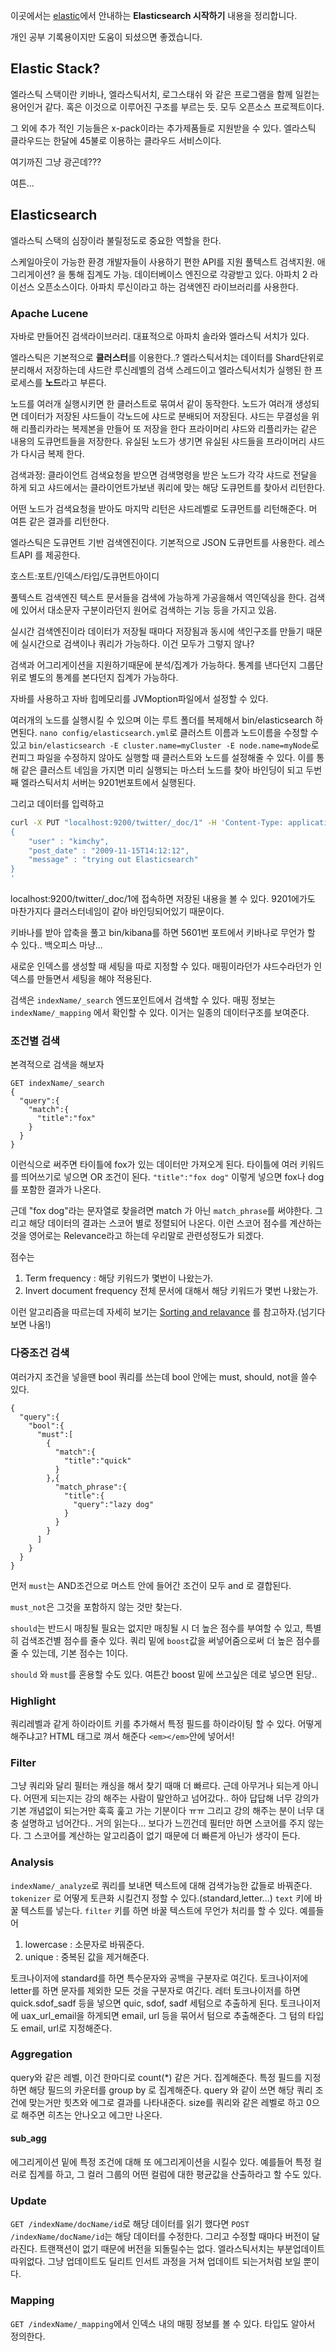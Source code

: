 이곳에서는 [elastic](https://www.elastic.co/kr)에서 안내하는 **Elasticsearch 시작하기** 내용을 정리합니다.

개인 공부 기록용이지만 도움이 되셨으면 좋겠습니다.

## Elastic Stack?
엘라스틱 스택이란 키바나, 엘라스틱서치, 로그스태쉬 와 같은 프로그램을 함께 일컫는 용어인거 같다. 혹은 이것으로 이루어진 구조를 부르는 듯. 모두 오픈소스 프로젝트이다.

그 외에 추가 적인 기능들은 x-pack이라는 추가제품들로 지원받을 수 있다.
엘라스틱 클라우드는 한달에 45불로 이용하는 클라우드 서비스이다.

여기까진 그냥 광곤데???

여튼...

## Elasticsearch

엘라스틱 스택의 심장이라 불릴정도로 중요한 역할을 한다.

스케일아웃이 가능한 환경 개발자들이 사용하기 편한 API를 지원
풀텍스트 검색지원. 애그리게이션? 을 통해 집계도 가능.
데이터베이스 엔진으로 각광받고 있다.
아파치 2 라이선스 오픈소스이다.
아파치 루신이라고 하는 검색엔진 라이브러리를 사용한다.

### Apache Lucene
자바로 만들어진 검색라이브러리. 대표적으로 아파치 솔라와 엘라스틱 서치가 있다.

엘라스틱은 기본적으로 **클러스터**를 이용한다..?
엘라스틱서치는 데이터를 Shard단위로 분리해서 저장하는데
샤드란 루신레벨의 검색 스레드이고 엘라스틱서치가 실행된 한 프로세스를 **노드**라고 부른다.

노드를 여러개 실행시키면 한 클러스트로 묶여서 같이 동작한다.
노드가 여러개 생성되면 데이터가 저장된 샤드들이 각노드에 샤드로 분배되어 저장된다.
샤드는 무결성을 위해 리플리카라는 복제본을 만들어 또 저장을 한다
프라이머리 샤드와 리플리카는 같은 내용의 도큐먼트들을 저장한다.
유실된 노드가 생기면 유실된 샤드들을 프라이머리 샤드가 다시금 복제 한다.

검색과정: 클라이언트 검색요청을 받으면
검색명령을 받은 노드가 각각 샤드로 전달을 하게 되고
샤드에서는 클라이언트가보낸 쿼리에 맞는 해당 도큐먼트를 찾아서 리턴한다.

어떤 노드가 검색요청을 받아도
마지막 리턴은 샤드레벨로 도큐먼트를 리턴해준다. 머 여튼 같은 결과를 리턴한다.

엘라스틱은 도큐먼트 기반 검색엔진이다. 기본적으로 JSON 도큐먼트를 사용한다.
레스트API 를 제공한다.

호스트:포트/인덱스/타입/도큐먼트아이디

풀텍스트 검색엔진
텍스트 문서들을 검색에 가능하게 가공을해서 역인덱싱을 한다.
검색에 있어서 대소문자 구분이라던지 원어로 검색하는 기능 등을 가지고 있음.

실시간 검색엔진이라 데이터가 저장될 때마다 저장됨과 동시에 색인구조를 만들기 때문에
실시간으로 검색이나 쿼리가 가능하다. 이건 모두가 그렇지 않나?

검색과 어그리게이션을 지원하기때문에 분석/집계가 가능하다.
통계를 낸다던지 그룹단위로 별도의 통계를 본다던지 집계가 가능하다.

자바를 사용하고 자바 힙메모리를 JVMoption파일에서 설정할 수 있다.

여러개의 노드를 실행시킬 수 있으며 이는 루트 폴더를 복제해서 bin/elasticsearch
하면된다.
`nano config/elasticsearch.yml`로 클러스트 이름과 노드이름을 수정할 수 있고
`bin/elasticsearch -E cluster.name=myCluster -E node.name=myNode`로 컨피그 파일을 수정하지 않아도 실행할 때 클러스트와 노드를 설정해줄 수 있다.
이를 통해 같은 클러스트 네임을 가지면 미리 실행되는 마스터 노드를 찾아 바인딩이 되고 두번째 엘라스틱서치 서버는 9201번포트에서 실행된다.

그리고 데이터를 입력하고

```bash
curl -X PUT "localhost:9200/twitter/_doc/1" -H 'Content-Type: application/json' -d'
{
    "user" : "kimchy",
    "post_date" : "2009-11-15T14:12:12",
    "message" : "trying out Elasticsearch"
}
'
```
localhost:9200/twitter/_doc/1에 접속하면 저장된 내용을 볼 수 있다.
9201에가도 마찬가지다 클러스터네임이 같아 바인딩되어있기 때문이다.

키바나를 받아 압축을 풀고 bin/kibana를 하면 5601번 포트에서
키바나로 무언가 할 수 있다.. 백오피스 마냥...

새로운 인덱스를 생성할 때
세팅을 따로 지정할 수 있다. 매핑이라던가 샤드수라던가
인덱스를 만들면서 세팅을 해야 적용된다.

검색은 `indexName/_search` 엔드포인트에서 검색할 수 있다.
매핑 정보는 `indexName/_mapping` 에서 확인할 수 있다. 이거는 일종의 데이터구조를 보여준다.

### 조건별 검색
본격적으로 검색을 해보자
```
GET indexName/_search
{
  "query":{
    "match":{
      "title":"fox"
    }
  }
}
```
이런식으로 써주면 타이틀에 fox가 있는 데이터만 가져오게 된다.
타이틀에 여러 키워드를 띄어쓰기로 넣으면 OR 조건이 된다.
`"title":"fox dog"` 이렇게 넣으면 fox나 dog를 포함한 결과가 나온다.

근데 "fox dog"라는 문자열로 찾을려면 match 가 아닌 `match_phrase`를 써야한다.
그리고 해당 데이터의 결과는 스코어 별로 정렬되어 나온다.
이런 스코어 점수를 계산하는 것을 영어로는 Relevance라고 하는데 우리말로 관련성정도가 되겠다.

점수는
1. Term frequency :
 해당 키워드가 몇번이 나왔는가.
2. Invert document frequency
 전체 문서에 대해서 해당 키워드가 몇번 나왔는가.

이런 알고리즘을 따르는데 자세히 보기는 
[Sorting and relavance](https://www.elastic.co/guide/en/elasticsearch/guide/master/sorting.html)
를 참고하자.(넘기다 보면 나옴!)

### 다중조건 검색
여러가지 조건을 넣을땐 bool 쿼리를 쓰는데 bool 안에는 must, should, not을 쓸수 있다.
```
{
  "query":{
    "bool":{
      "must":[
        {
          "match":{
            "title":"quick"
          }
        },{
          "match_phrase":{
            "title":{
              "query":"lazy dog"
            }
          }
        }
      ]
    }
  }
}
```

먼저 `must`는 AND조건으로 머스트 안에 들어간 조건이 모두 and 로 결합된다.

`must_not`은 그것을 포함하지 않는 것만 찾는다.

`should`는 반드시 매칭될 필요는 없지만 매칭될 시 더 높은 점수를 부여할 수 있고, 특별히 검색조건별 점수를 줄수 있다.
쿼리 밑에 `boost`값을 써넣어줌으로써 더 높은 점수를 줄 수 있는데, 기본 점수는 1이다.

`should` 와 `must`를 혼용할 수도 있다. 여튼간 boost 밑에 쓰고싶은 데로 넣으면 된당..

### Highlight
쿼리레벨과 같게 하이라이트 키를 추가해서 특정 필드를 하이라이팅 할 수 있다.
어떻게 해주냐고? HTML 태그로 껴서 해준다 `<em></em>`안에 넣어서!

### Filter
그냥 쿼리와 달리 필터는 캐싱을 해서 찾기 때매 더 빠르다. 근데 아무거나 되는게 아니다.
어떤게 되는지는 강의 해주는 사람이 말안하고 넘어갔다.. 하아 답답해 너무 강의가 기본 개념없이 되는거만 훅훅 훑고 가는 기분이다 ㅠㅠ
그리고 강의 해주는 분이 너무 대충 설명하고 넘어간다.. 거의 읽는다...
보다가 느낀건데 필터만 하면 스코어를 주지 않는다. 그 스코어를 계산하는 알고리즘이 없기 때문에 더 빠른게 아닌가 생각이 든다.

### Analysis
`indexName/_analyze`로 쿼리를 보내면 텍스트에 대해 검색가능한 값들로 바꿔준다.
`tokenizer` 로 어떻게 토큰화 시킬건지 정할 수 있다.(standard,letter...)
`text` 키에 바꿀 텍스트를 넣는다.
`filter` 키를 하면 바꿀 텍스트에 무언가 처리를 할 수 있다. 예를들어
1. lowercase : 소문자로 바꿔준다.
2. unique : 중복된 값을 제거해준다.

토크나이저에 standard를 하면 특수문자와 공백을 구분자로 여긴다.
토크나이저에 letter를 하면 문자를 제외한 모든 것을 구분자로 여긴다.
레터 토크나이저를 하면 quick.sdof_sadf 등을 넣으면 quic, sdof, sadf  세텀으로 추출하게 된다.
토크나이저에 uax_url_email을 하게되면 email, url 등을 묶어서 텀으로 추출해준다. 그 텀의 타입도 email, url로 지정해준다.

### Aggregation
query와 같은 레벨, 
이건 한마디로 count(*) 같은 거다. 집계해준다. 특정 필드를 지정하면 해당 필드의 카운터를 group by 로 집계해준다.
query 와 같이 쓰면 해당 쿼리 조건에 맞는거만 힛츠와 에그로 결과를 나타내준다. size를 쿼리와 같은 레벨로 하고 0으로 해주면
히츠는 안나오고 에그만 나온다.

#### sub_agg
에그리게이션 밑에 특정 조건에 대해 또 에그리게이션을 시킬수 있다. 예를들어 특정 컬러로 집계를 하고, 그 컬러 그룹의 어떤 컬럼에 대한 평균값을 산출하라고 할 수도 있다.

### Update
`GET /indexName/docName/id`로 해당 데이터를 읽기 했다면
`POST /indexName/docName/id`는 해당 데이터를 수정한다.
그리고 수정할 때마다 버전이 달라진다. 트랜잭션이 없기 때문에 버전을 되돌릴수는 없다.
엘라스틱서치는 부분업데이트 따위없다. 그냥 업데이트도 딜리트 인서트 과정을 거쳐 업데이트 되는거처럼 보일 뿐이다.

### Mapping
`GET /indexName/_mapping`에서 인덱스 내의 매핑 정보를 볼 수 있다. 타입도 알아서 정의한다.
